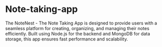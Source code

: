 # Note-taking-app
The NoteNest - The Note Taking App is designed to provide users with a seamless platform for creating, organizing, and managing their notes efficiently. Built using Node.js for the backend and MongoDB for data storage, this app ensures fast performance and scalability.
